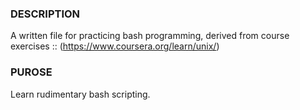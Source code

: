 ### DESCRIPTION 

A written file for practicing bash programming, derived from course 
exercises :: (https://www.coursera.org/learn/unix/)

### PUROSE

Learn rudimentary bash scripting.

